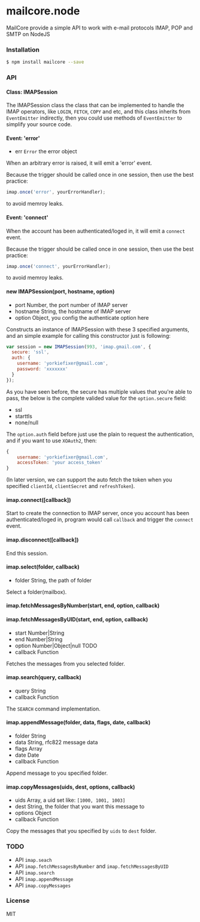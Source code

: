 mailcore.node
=============

MailCore provide a simple API to work with e-mail protocols IMAP, POP and SMTP on NodeJS


### Installation

```sh
$ npm install mailcore --save
```

### API

#### Class: IMAPSession

The IMAPSession class the class that can be implemented to handle the IMAP operators, like `LOGIN`, `FETCH`, `COPY` and etc, and this class inherits from `EventEmitter` indirectly, then you could use methods of `EventEmitter` to simplify your source code.

#### Event: 'error'

* err `Error` the error object

When an arbitrary error is raised, it will emit a 'error' event.

Because the trigger should be called once in one session, then use the best practice:

```js
imap.once('error', yourErrorHandler);
```

to avoid memroy leaks.

#### Event: 'connect'

When the account has been authenticated/loged in, it will emit a `connect` event.

Because the trigger should be called once in one session, then use the best practice:

```js
imap.once('connect', yourErrorHandler);
```

to avoid memroy leaks.

#### new IMAPSession(port, hostname, option)

* port Number, the port number of IMAP server
* hostname String, the hostname of IMAP server
* option Object, you config the authenticate option here

Constructs an instance of IMAPSession with these 3 specified arguments, and an simple example for calling this constructor just is following:

```js
var session = new IMAPSession(993, 'imap.gmail.com', {
  secure: 'ssl',
  auth: {
    username: 'yorkiefixer@gmail.com',
    password: 'xxxxxxx'
  }
});
```

As you have seen before, the secure has multiple values that you're able to pass, the below is the complete valided value for the `option.secure` field:

* ssl
* starttls
* none/null

The `option.auth` field before just use the plain to request the authentication, and if you want to use `XOAuth2`, then:

```js
{
	username: 'yorkiefixer@gmail.com',
	accessToken: 'your access_token'
}
```

(In later version, we can support the auto fetch the token when you specified `clientId`, `clientSecret` and `refreshToken`).

#### imap.connect([callback])

Start to create the connection to IMAP server, once you account has been authenticated/loged in, program would call `callback` and trigger the `connect` event.

#### imap.disconnect([callback])

End this session.

#### imap.select(folder, callback)

* folder String, the path of folder

Select a folder(mailbox).

#### imap.fetchMessagesByNumber(start, end, option, callback)
#### imap.fetchMessagesByUID(start, end, option, callback)

* start Number|String
* end Number|String
* option Number|Object|null TODO
* callback Function

Fetches the messages from you selected folder.

#### imap.search(query, callback)

* query String
* callback Function

The `SEARCH` command implementation.

#### imap.appendMessage(folder, data, flags, date, callback)

* folder String
* data String, rfc822 message data
* flags Array
* date Date
* callback Function

Append message to you specified folder.

#### imap.copyMessages(uids, dest, options, callback)

* uids Array, a uid set like: `[1000, 1001, 1003]`
* dest String, the folder that you want this message to
* options Object
* callback Function

Copy the messages that you specified by `uids` to `dest` folder.

### TODO

* API `imap.seach`
* API `imap.fetchMessagesByNumber` and `imap.fetchMessagesByUID`
* API `imap.search`
* API `imap.appendMessage`
* API `imap.copyMessages`

### License

MIT